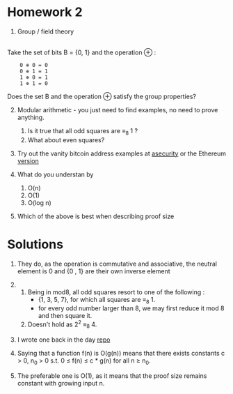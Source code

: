 # Homework 2

1. Group / field theory 
<br>
Take the set of bits B = {0, 1} and the operation ⊕ :
    
        0 ⊕ 0 = 0
        0 ⊕ 1 = 1
        1 ⊕ 0 = 1
        1 ⊕ 1 = 0

Does the set B and the operation ⊕ satisfy the group properties?

2. Modular arithmetic - you just need to find examples, no need to prove anything.
    1. Is it true that all odd squares are ≡<sub>8</sub> 1 ?
    2. What about even squares?

3. Try out the vanity bitcoin address examples at [asecurity](https://asecuritysite.com/blockchain/vanity) or the Ethereum [version](https://vanity-eth.tk/)

4. What do you understan by
    1. O(n)
    2. O(1)
    3. O(log n)

5. Which of the above is best when describing proof size

# Solutions

1. They do, as the operation is commutative and associative, the neutral element is 0 and {0 , 1} are their own inverse element

2. 
    1. Being in mod8, all odd squares resort to one of the following :
        - {1, 3, 5, 7}, for which all squares are ≡<sub>8</sub> 1.
        - for every odd number larger than 8, we may first reduce it mod 8 and then square it.
    2. Doesn't hold as 2<sup>2</sup> ≡<sub>8</sub> 4.

3. I wrote one back in the day [repo](https://github.com/lmanini/eth-vanity-generator) 

4. Saying that a function f(n) is O(g(n)) means that there exists constants c > 0, n<sub>0</sub> > 0 s.t. 0 &leq; f(n) &leq; c * g(n) for all n &geq; n<sub>0</sub>.

5. The preferable one is O(1), as it means that the proof size remains constant with growing input n.